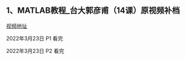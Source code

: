 ## 1、MATLAB教程_台大郭彦甫（14课）原视频补档

[视频地址](https://manyouit.com/s/9b)

2022年3月23日 P1 看完

2022年3月23日 P2 看完
